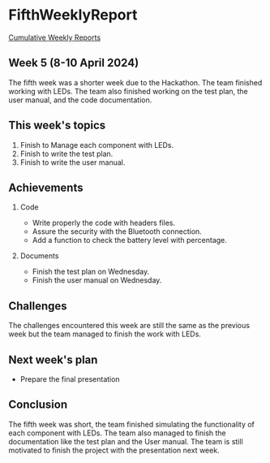 # FifthWeeklyReport

[Cumulative Weekly Reports](mainWeeklyReport.md)

## Week 5 (8-10 April 2024)

The fifth week was a shorter week due to the Hackathon. The team finished working with LEDs. The team also finished working on the test plan, the user manual, and the code documentation.

## This week's topics

1. Finish to Manage each component with LEDs.
2. Finish to write the test plan.
3. Finish to write the user manual.

## Achievements

1. Code
   - Write properly the code with headers files.
   - Assure the security with the Bluetooth connection.
   - Add a function to check the battery level with percentage.

2. Documents
   - Finish the test plan on Wednesday.
   - Finish the user manual on Wednesday.

## Challenges

The challenges encountered this week are still the same as the previous week but the team managed to finish the work with LEDs.

## Next week's plan

- Prepare the final presentation

## Conclusion

The fifth week was short, the team finished simulating the functionality of each component with LEDs. The team also managed to finish the documentation like the test plan and the User manual. The team is still motivated to finish the project with the presentation next week.
